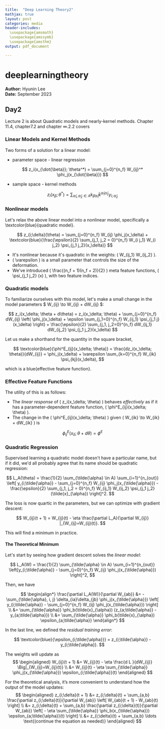 ```yaml
---
title:  "Deep Learning Theory2"
mathjax: true
layout: post
categories: media
header-includes:
  \usepackage{amsmath}
  \usepackage{amssymb}
  \usepackage{amsthm}
output: pdf_document

---
```



# deeplearningtheory

**Author:** Hyunin Lee  
**Date:** September 2023


## Day2
Lecture 2 is about Quadratic models and nearly-kernel methods. Chapter 11.4, chapter7.2 and chapter ∞.2.2 covers

### Linear Models and Kernel Methods

Two forms of a solution for a linear model:

- parameter space - linear regression

$$
z_i(x_{\dot{\beta}}; \theta^*) = \sum_{j=0}^{n_f} W_{ij}^* \phi_j(x_{\dot{\beta}})
$$

- sample space - kernel methods

$$
z_i(x_{\dot{\beta}}; \theta^*) = \sum_{\tilde{\alpha}_1, \tilde{\alpha}_2 \in A} k_{\dot{\beta} \tilde{\alpha}_1} \tilde{k}^{\tilde{\alpha}_1 \tilde{\alpha}_2} y_{i;\tilde{\alpha}_2}
$$


### Nonlinear models

Let's relax the above linear model into a nonlinear model, specifically a \textcolor{blue}{quadratic model}.

$$
z_{i;\delta}(\theta) = \sum_{j=0}^{n_f} W_{ij} \phi_j(x_\delta) + \textcolor{blue}{\frac{\epsilon}{2} \sum_{j_1, j_2 = 0}^{n_f} W_{i j_1} W_{i j_2} \psi_{j_1 j_2}(x_\delta)}
$$

- It's nonlinear because it's quadratic in the weights: \( W_{ij_1} W_{ij_2} \).
- \( \varepsilon \) is a small parameter that controls the size of the deformation.
- We've introduced \( \frac{(n_f + 1)(n_f + 2)}{2} \) meta feature functions, \( \psi_{j_1 j_2} (x) \), with two feature indices.

### Quadratic models

To familiarize ourselves with this model, let's make a small change in the model parameters $ W_{ij} \to W_{ij} + dW_{ij} $:

$$
z_i(x_\delta; \theta + d\theta) = z_i(x_\delta; \theta) + \sum_{j=0}^{n_f} dW_{ij} \left( \phi_j(x_\delta) + \epsilon \sum_{j_1=0}^{n_f} W_{ij_1} \psi_{j_1 j}(x_\delta) \right) + \frac{\epsilon}{2} \sum_{j_1, j_2=0}^{n_f} dW_{ij_1} dW_{ij_2} \psi_{j_1 j_2}(x_\delta)
$$

Let us make a shorthand for the quantity in the square bracket,

$$
\textcolor{blue}{\phi^E_{ij}(x_\delta; \theta)} = \frac{dz_i(x_\delta; \theta)}{dW_{ij}} = \phi_j(x_\delta) + \varepsilon \sum_{k=0}^{n_f} W_{ik} \psi_{kj}(x_\delta),
$$

which is a blue{effective feature function}.

### Effective Feature Functions

The utility of this is as follows:

- The *linear response* of \( z_i(x_\delta; \theta) \) behaves *effectively* as if it has a parameter-dependent feature function, \( \phi^E_{ij}(x_\delta; \theta) \).
- The change in the \( \phi^E_{ij}(x_\delta; \theta) \) given \( W_{ik} \to W_{ik} + dW_{ik} \) is

$$
\phi^E_{ij}(x_\delta; \theta + d\theta) = \phi^E
$$

### Quadratic Regression

Supervised learning a quadratic model doesn't have a particular name, but if it did, we'd all probably agree that its name should be quadratic regression:

$$
L_A(\theta) = \frac{1}{2} \sum_{\tilde{\alpha} \in A} \sum_{i=1}^{n_{out}} \left[ y_{i;\tilde{\alpha}} - \sum_{j=0}^{n_f} W_{ij} \phi_j(x_{\tilde{\alpha}}) - \frac{\epsilon}{2} \sum_{j_1, j_2 = 0}^{n_f} W_{ij_1} W_{ij_2} \psi_{j_1 j_2}(\tilde{x}_{\alpha}) \right]^2.
$$

The loss is now quartic in the parameters, but we can optimize with gradient descent:

$$
W_{ij}(t + 1) = W_{ij}(t) - \eta \frac{\partial L_A}{\partial W_{ij}} |_{W_{ij}=W_{ij}(t)}.
$$

This will find a minimum in practice.

#### The Theoretical Minimum
Let's start by seeing how gradient descent solves the *linear model*:

$$
L_A(W) = \frac{1}{2} \sum_{\tilde{\alpha} \in A} \sum_{i=1}^{n_{out}} \left[y_{i;\tilde{\alpha}} - \sum_{j=0}^{n_f} W_{ij} \phi_j(x_{\tilde{\alpha}}) \right]^2,
$$

Then, we have

$$
\begin{align*}
\frac{\partial L_A(W)}{\partial W_{ab}} &= - \sum_{\tilde{\alpha}, i, j} \delta_{ia}\delta_{jb} \phi_j(x_{\tilde{\alpha}}) \left[ y_{i;\tilde{\alpha}} - \sum_{j=0}^{n_f} W_{ij} \phi_j(x_{\tilde{\alpha}}) \right] \\
&= \sum_{\tilde{\alpha}} \phi_b(\tilde{x}_{\alpha}) (z_{a;\tilde{\alpha}} - y_{a;\tilde{\alpha}}) \\
&= \sum_{\tilde{\alpha}} \phi_b(\tilde{x}_{\alpha}) \epsilon_{a;\tilde{\alpha}}
\end{align*}
$$


In the last line, we defined the *residual training error*:

$$
\textcolor{blue}{\epsilon_{i;\tilde{\alpha}}} = z_{i;\tilde{\alpha}} - y_{i;\tilde{\alpha}}.
$$

The weights will update as
$$
\begin{aligned}
    W_{ij}(t + 1) &= W_{ij}(t) - \eta \frac{d L }{dW_{ij}} \Big|_{W_{ij}=W_{ij}(t)} \\
    &= W_{ij}(t) - \eta \sum_{\tilde{\alpha}} \phi_j(x_{\tilde{\alpha}}) \epsilon_{i;\tilde{\alpha}}(t)
\end{aligned}
$$

For the theoretical analysis, it’s more convenient to understand how the output of the model updates:
$$
\begin{aligned}
    z_{i;\delta}(t + 1) &= z_{i;\delta}(t) + \sum_{a,b} \frac{\partial z_{i;\delta}(t)}{\partial W_{ab}} \left[ W_{ab}(t + 1) - W_{ab}(t) \right] \\ 
    &= z_{i;\delta}(t) + \sum_{a,b} \frac{\partial z_{i;\delta}(t)}{\partial W_{ab}} \left[ - \eta \sum_{\tilde{\alpha}} \phi_b(x_{\tilde{\alpha}}) \epsilon_{a;\tilde{\alpha}}(t) \right] \\ 
    &= z_{i;\delta}(t) + \sum_{a,b} \ldots \text{(continue the equation as needed)}
\end{aligned}
$$

